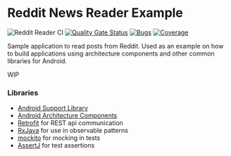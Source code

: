 # Reddit News Reader Example

![Reddit Reader CI](https://github.com/inRivalz/redditreader/workflows/Reddit%20Reader%20CI/badge.svg)
[![Quality Gate Status](https://sonarcloud.io/api/project_badges/measure?project=inRivalz_redditreader&metric=alert_status)](https://sonarcloud.io/dashboard?id=inRivalz_redditreader)
[![Bugs](https://sonarcloud.io/api/project_badges/measure?project=inRivalz_redditreader&metric=bugs)](https://sonarcloud.io/dashboard?id=inRivalz_redditreader)
[![Coverage](https://sonarcloud.io/api/project_badges/measure?project=inRivalz_redditreader&metric=coverage)](https://sonarcloud.io/dashboard?id=inRivalz_redditreader)

Sample application to read posts from Reddit. Used as an example on how to build applications using architecture components and other common libraries for Android.

WIP

### Libraries
* [Android Support Library][support-lib]
* [Android Architecture Components][arch]
* [Retrofit][retrofit] for REST api communication
* [RxJava][rxjava] for use in observable patterns
* [mockito][mockito] for mocking in tests
* [AssertJ][assertj] for test assertions

[support-lib]: https://developer.android.com/topic/libraries/support-library/index.html
[arch]: https://developer.android.com/arch
[retrofit]: http://square.github.io/retrofit
[mockito]: http://site.mockito.org
[rxjava]: https://github.com/ReactiveX/RxJava
[assertj]: https://assertj.github.io/doc/
